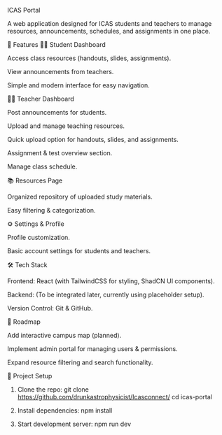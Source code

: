 ICAS Portal

A web application designed for ICAS students and teachers to manage resources, announcements, schedules, and assignments in one place.

🚀 Features
👨‍🎓 Student Dashboard

Access class resources (handouts, slides, assignments).

View announcements from teachers.

Simple and modern interface for easy navigation.

👩‍🏫 Teacher Dashboard

Post announcements for students.

Upload and manage teaching resources.

Quick upload option for handouts, slides, and assignments.

Assignment & test overview section.

Manage class schedule.

📚 Resources Page

Organized repository of uploaded study materials.

Easy filtering & categorization.

⚙️ Settings & Profile

Profile customization.

Basic account settings for students and teachers.

🛠️ Tech Stack

Frontend: React (with TailwindCSS for styling, ShadCN UI components).

Backend: (To be integrated later, currently using placeholder setup).

Version Control: Git & GitHub.

📌 Roadmap

Add interactive campus map (planned).

Implement admin portal for managing users & permissions.

Expand resource filtering and search functionality.

📂 Project Setup

1. Clone the repo:
git clone https://github.com/drunkastrophysicist/Icasconnect/
cd icas-portal

2. Install dependencies:
npm install

3. Start development server:
npm run dev
